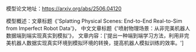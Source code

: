 模型论文地址：https://arxiv.org/abs/2506.04120

模型概述：文章标题《'Splatting Physical Scenes: End-to-End Real-to-Sim from Imperfect Robot Data'》，
中文文章标题《'喷射物理场景：从非完美机器人数据端到端实现真实到模拟'》，
文章内容：['提出一种端到端学习方法，利用非完美机器人数据实现真实环境到模拟环境的转换，提高机器人模拟训练的效率。']
